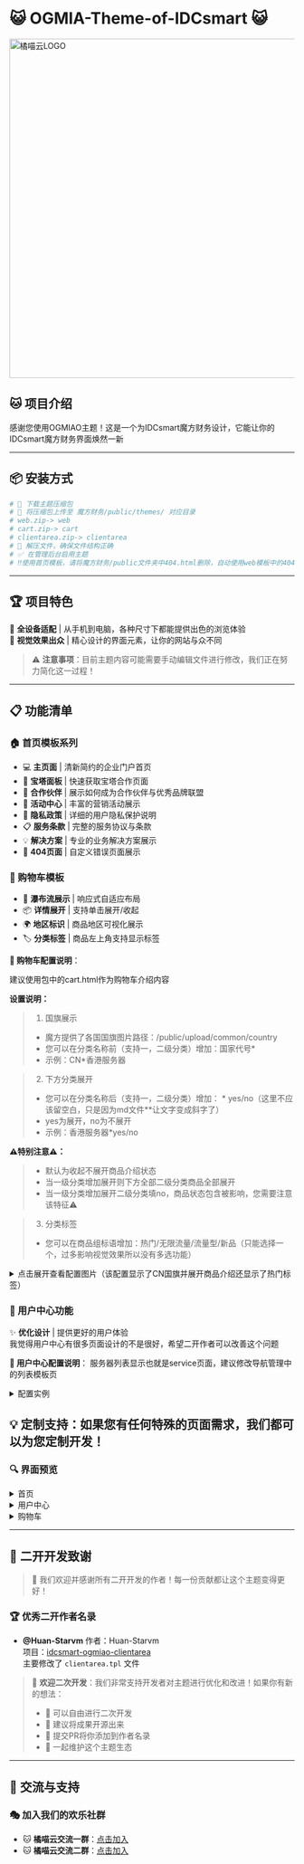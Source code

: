 # 😺 OGMIA-Theme-of-IDCsmart 😺
<img src="https://cloud.ogmiao.com/logo.webp" alt="橘喵云LOGO" width="600" />
</p>


## 🐱 项目介绍

感谢您使用OGMIAO主题！这是一个为IDCsmart魔方财务设计，它能让你的IDCsmart魔方财务界面焕然一新

---

## 📦 安装方式

```bash
# 🐾 下载主题压缩包
# 🚀 将压缩包上传至 魔方财务/public/themes/ 对应目录
# web.zip-> web
# cart.zip-> cart
# clientarea.zip-> clientarea
# 📂 解压文件，确保文件结构正确
# ✅ 在管理后台启用主题
# ‼️使用首页模板，请将魔方财务/public文件夹中404.html删除，自动使用web模板中的404定制页面
```

---

## 🏆 项目特色

📱 **全设备适配** | 从手机到电脑，各种尺寸下都能提供出色的浏览体验  
🎨 **视觉效果出众** | 精心设计的界面元素，让你的网站与众不同  

> ⚠️ **注意事项**：目前主题内容可能需要手动编辑文件进行修改，我们正在努力简化这一过程！

---

## 📋 功能清单

### 🏠 首页模板系列

- 💻 **主页面** | 清新简约的企业门户首页
- 🔧 **宝塔面板** | 快速获取宝塔合作页面
- 🤝 **合作伙伴** | 展示如何成为合作伙伴与优秀品牌联盟
- 🎯 **活动中心** | 丰富的营销活动展示
- 📜 **隐私政策** | 详细的用户隐私保护说明
- 📋 **服务条款** | 完整的服务协议与条款 
- 💡 **解决方案** | 专业的业务解决方案展示
- 🚫 **404页面** | 自定义错误页面展示

### 🛒 购物车模板

- 🎯 **瀑布流展示** | 响应式自适应布局  
- 📦 **详情展开** | 支持单击展开/收起  
- 🌍 **地区标识** | 商品地区可视化展示
- 🏷️ **分类标签** | 商品左上角支持显示标签

**📝 购物车配置说明**：

建议使用包中的cart.html作为购物车介绍内容

**设置说明：**  
> 1. 国旗展示
> - 魔方提供了各国国旗图片路径：/public/upload/common/country
> - 您可以在分类名称前（支持一，二级分类）增加：国家代号*
> - 示例：CN*香港服务器

> 2. 下方分类展开
> - 您可以在分类名称后（支持一，二级分类）增加： * yes/no（这里不应该留空白，只是因为md文件**让文字变成斜字了）
> - yes为展开，no为不展开
> - 示例：香港服务器*yes/no

**⚠️特别注意⚠️：**
> - 默认为收起不展开商品介绍状态
> - 当一级分类增加展开则下方全部二级分类商品全部展开
> - 当一级分类增加展开二级分类填no，商品状态包含被影响，您需要注意该特征⚠

> 3. 分类标签
> - 您可以在商品组标语增加：热门/无限流量/流量型/新品（只能选择一个，过多影响视觉效果所以没有多选功能）

<details>
<summary>点击展开查看配置图片（该配置显示了CN国旗并展开商品介绍还显示了热门标签）</summary>
<p align="center">
<img width="646" alt="cartpz" src="https://github.com/user-attachments/assets/6700fce6-ac64-4a8b-ada0-4ab3632c3653" />
</p>
</details>

### 👤 用户中心功能
✨ **优化设计** | 提供更好的用户体验  
我觉得用户中心有很多页面设计的不是很好，希望二开作者可以改善这个问题

**📝 用户中心配置说明**：
服务器列表显示也就是service页面，建议修改导航管理中的列表模板页

<details>
<summary>配置实例</summary>
<p align="center">
<img width="646" alt="cartpz" src="https://github.com/user-attachments/assets/5f691353-fac1-45c1-b5d9-515c4e75980b" />
</p>
</details>


💡 **定制支持**：如果您有任何特殊的页面需求，我们都可以为您定制开发！
---

### 🔍 界面预览

<details>
<summary>首页</summary>
<p align="center">
<img width="646" alt="cartpz" src="https://github.com/user-attachments/assets/7ed99537-2d50-4dce-ba9f-ae468ff11455" />
</p>
</details>

<details>
<summary>用户中心</summary>
<p align="center">
<img width="646" alt="cartpz" src="https://github.com/user-attachments/assets/8b9d64b6-d605-4c63-9258-3d8652e43751" />
</p>
</details>

<details>
<summary>购物车</summary>
<p align="center">
<img width="646" alt="cartpz" src="https://github.com/user-attachments/assets/ac13aea7-5543-408a-9ee8-8892c7ceb443" />
</p>
</details>

---

## 🌟 二开开发致谢

> 💝 我们欢迎并感谢所有二开开发的作者！每一份贡献都让这个主题变得更好！

### 🏆 优秀二开作者名录

- **@Huan-Starvm**
作者：Huan-Starvm  
项目：[idcsmart-ogmiao-clientarea](https://github.com/Huan-Starvm/idcsmart-ogmiao-clientarea)  
主要修改了 `clientarea.tpl` 文件

> 🎉 **欢迎二次开发**：我们非常支持开发者对主题进行优化和改进！如果你有新的想法：  
> - 🔄 可以自由进行二次开发  
> - 📢 建议将成果开源出来  
> - 📝 提交PR将你添加到作者名录  
> - 🤝 一起维护这个主题生态  

---

## 🌈 交流与支持

### 🎭 加入我们的欢乐社群

- 🐱 **橘喵云交流一群**：[点击加入](https://qm.qq.com/cgi-bin/qm/qr?k=-ae9KE_6u7E7tNZdjOP5dpHZenqQNWP9&jump_from=webapi&authKey=TLvq+VSp0RoeDv0JittEDYFaKKmshpy4Z89xJdL/xDhYHsofgKowdhuW5gQlvZwG)  
- 🐱 **橘喵云交流二群**：[点击加入](https://qm.qq.com/cgi-bin/qm/qr?k=Ndl5dgR-vYS3NbWUeh6r3iS1pO9rWbrx&jump_from=webapi&authKey=DgUh/PS829t9pwdJK3x9/9ZhAgfATlbuD+OT2ywq3whi/iBoPHPLlV1cG6HXvcy+)
